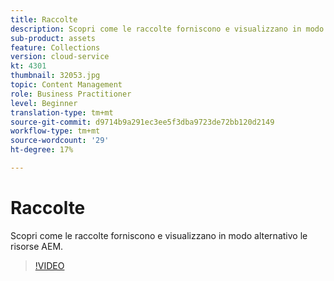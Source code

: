 ```yaml
---
title: Raccolte
description: Scopri come le raccolte forniscono e visualizzano in modo alternativo le risorse AEM.
sub-product: assets
feature: Collections
version: cloud-service
kt: 4301
thumbnail: 32053.jpg
topic: Content Management
role: Business Practitioner
level: Beginner
translation-type: tm+mt
source-git-commit: d9714b9a291ec3ee5f3dba9723de72bb120d2149
workflow-type: tm+mt
source-wordcount: '29'
ht-degree: 17%

---
```



# Raccolte

Scopri come le raccolte forniscono e visualizzano in modo alternativo le risorse AEM.

>[!VIDEO](https://video.tv.adobe.com/v/32053/?quality=12&learn=on&hidetitle=true)